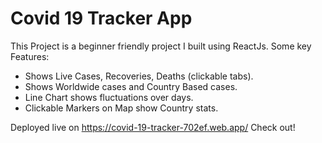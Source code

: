 # Covid 19 Tracker App

This Project is a beginner friendly project I built using ReactJs. Some key Features:

- Shows Live Cases, Recoveries, Deaths (clickable tabs).
- Shows Worldwide cases and Country Based cases.
- Line Chart shows fluctuations over days.
- Clickable Markers on Map show Country stats.

Deployed live on https://covid-19-tracker-702ef.web.app/ Check out!







